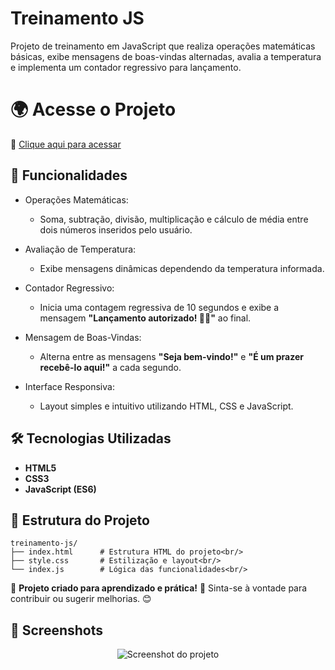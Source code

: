 # Treinamento JS

Projeto de treinamento em JavaScript que realiza operações matemáticas básicas, exibe mensagens de boas-vindas alternadas, avalia a temperatura e implementa um contador regressivo para lançamento.

# 🌍 Acesse o Projeto
🔗 [Clique aqui para acessar](https://rodrigo-falcao.github.io/JsProject/)

## 📌 Funcionalidades

* Operações Matemáticas:
  - Soma, subtração, divisão, multiplicação e cálculo de média entre dois números inseridos pelo usuário.

* Avaliação de Temperatura:
  - Exibe mensagens dinâmicas dependendo da temperatura informada.

* Contador Regressivo: 
  - Inicia uma contagem regressiva de 10 segundos e exibe a mensagem **"Lançamento autorizado! 🚀🚀"** ao final.

* Mensagem de Boas-Vindas:
  - Alterna entre as mensagens **"Seja bem-vindo!"** e **"É um prazer recebê-lo aqui!"** a cada segundo.

* Interface Responsiva: 
  - Layout simples e intuitivo utilizando HTML, CSS e JavaScript.

## 🛠️ Tecnologias Utilizadas

- **HTML5**
- **CSS3**
- **JavaScript (ES6)**

## 📂 Estrutura do Projeto
```
treinamento-js/
├── index.html      # Estrutura HTML do projeto<br/>
├── style.css       # Estilização e layout<br/>
└── index.js        # Lógica das funcionalidades<br/>
```
🔹 **Projeto criado para aprendizado e prática!** 🚀 Sinta-se à vontade para contribuir ou sugerir melhorias. 😊

## 📸 Screenshots
<p align="center">
  <img src="https://github.com/user-attachments/assets/7c709e3b-64a9-4e30-abcb-7155c2dce207" alt="Screenshot do projeto">
</p>
